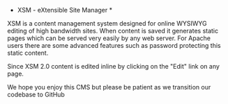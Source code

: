 * XSM - eXtensible Site Manager *

XSM is a content management system designed for online WYSIWYG editing of high bandwidth sites.
When content is saved it generates static pages which can be served very easily by any web server.
For Apache users there are some advanced features such as password protecting this static content.

Since XSM 2.0 content is edited inline by clicking on the "Edit" link on any page.

We hope you enjoy this CMS but please be patient as we transition our codebase to GitHub

